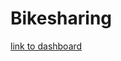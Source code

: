 # Bikesharing
[link to dashboard](https://public.tableau.com/app/profile/william.kohlbeck/viz/BikeShareChallenge_16587696806680/BikeSharingTripAnalysis?publish=yes)
